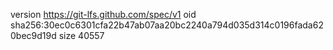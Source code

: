 version https://git-lfs.github.com/spec/v1
oid sha256:30ec0c6301cfa22b47ab07aa20bc2240a794d035d314c0196fada620bec9d19d
size 40557
